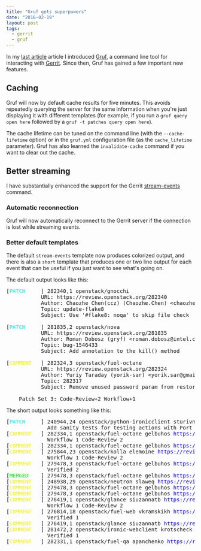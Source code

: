 ```yaml
---
title: "Gruf gets superpowers"
date: "2016-02-19"
layout: post
tags:
  - gerrit
  - gruf
---
```


In my [last article][last] article I introduced [Gruf][], a command line
tool for interacting with [Gerrit][].  Since then, Gruf has gained a
few important new features.

[gruf]: http://github.com/larsks/gruf

## Caching

Gruf will now by default cache results for five minutes.  This avoids
repeatedly querying the server for the same information when you're
just displaying it with different templates (for example, if you run a
`gruf query open here` followed by a `gruf -t patches query open
here`).

The cache lifetime can be tuned on the command line (with the
`--cache-lifetime` option) or in the `gruf.yml` configuration file (as
the `cache_lifetime` parameter).  Gruf has also learned the
`invalidate-cache` command if you want to clear out the cache.

## Better streaming

I have substantially enhanced the support for the Gerrit
[stream-events][] command.

### Automatic reconnection

Gruf will now automatically reconnect to the Gerrit server if the
connection is lost while streaming events.

### Better default templates

The default `stream-events` template now produces colorized output,
and there is also a `short` template that produces one or two line
output for each event that can be useful if you just want to see
what's going on.

The default output looks like this:

<pre>
[<span style="color:#00f0f0;">PATCH</span>     ] 282340,1 openstack/gnocchi
           URL: https://review.openstack.org/282340
           Author: Chaozhe Chen(ccz) (Chaozhe.Chen) &lt;chaozhe.chen&#64;easystack.cn&gt;
           Topic: update-flake8
           Subject: Use '#flake8: noqa' to skip file check

[<span style="color:#00f0f0;">PATCH</span>     ] 281835,2 openstack/nova
           URL: https://review.openstack.org/281835
           Author: Roman Dobosz (gryf) &lt;roman.dobosz&#64;intel.com&gt;
           Topic: bug-1546433
           Subject: Add annotation to the kill() method

[<span style="color:#f0f000;">COMMENT</span>   ] 282324,3 openstack/fuel-octane
           URL: https://review.openstack.org/282324
           Author: Yuriy Taraday (yorik-sar) &lt;yorik.sar&#64;gmail.com&gt;
           Topic: 282317
           Subject: Remove unused password param from restore command

    Patch Set 3: Code-Review+2 Workflow+1
</pre>


The short output looks something like this:

<pre>
[<span style="color:#00f0f0;">PATCH</span>     ] 240944,24 openstack/python-ironicclient sturivnyi <span style="color:#0000f0;">https://review.openstack.org/240944</span>
             Add sanity tests for testing actions with Port
[<span style="color:#f0f000;">COMMENT</span>   ] 282334,1 openstack/fuel-octane gelbuhos <span style="color:#0000f0;">https://review.openstack.org/282334</span>
             Workflow 1 Code-Review 2 
[<span style="color:#f0f000;">COMMENT</span>   ] 282334,1 openstack/fuel-octane gelbuhos <span style="color:#0000f0;">https://review.openstack.org/282334</span>
[<span style="color:#f0f000;">COMMENT</span>   ] 275844,23 openstack/kolla elemoine <span style="color:#0000f0;">https://review.openstack.org/275844</span>
             Workflow 1 Code-Review 2 
[<span style="color:#f0f000;">COMMENT</span>   ] 279478,3 openstack/fuel-octane gelbuhos <span style="color:#0000f0;">https://review.openstack.org/279478</span>
             Verified 2 
[<span style="color:#00f000;">MERGED</span>    ] 279478,3 openstack/fuel-octane gelbuhos <span style="color:#0000f0;">https://review.openstack.org/279478</span>
[<span style="color:#f0f000;">COMMENT</span>   ] 248938,29 openstack/neutron slaweq <span style="color:#0000f0;">https://review.openstack.org/248938</span>
[<span style="color:#f0f000;">COMMENT</span>   ] 279478,3 openstack/fuel-octane gelbuhos <span style="color:#0000f0;">https://review.openstack.org/279478</span>
[<span style="color:#f0f000;">COMMENT</span>   ] 279478,3 openstack/fuel-octane gelbuhos <span style="color:#0000f0;">https://review.openstack.org/279478</span>
[<span style="color:#f0f000;">COMMENT</span>   ] 276419,1 openstack/glance siuzannatb <span style="color:#0000f0;">https://review.openstack.org/276419</span>
             Workflow 1 Code-Review 2 
[<span style="color:#f0f000;">COMMENT</span>   ] 276814,18 openstack/fuel-web vkramskikh <span style="color:#0000f0;">https://review.openstack.org/276814</span>
             Verified 1 
[<span style="color:#f0f000;">COMMENT</span>   ] 276419,1 openstack/glance siuzannatb <span style="color:#0000f0;">https://review.openstack.org/276419</span>
[<span style="color:#f0f000;">COMMENT</span>   ] 281472,2 openstack/ironic-webclient krotscheck <span style="color:#0000f0;">https://review.openstack.org/281472</span>
             Verified 1 
[<span style="color:#f0f000;">COMMENT</span>   ] 282331,1 openstack/fuel-qa apanchenko <span style="color:#0000f0;">https://review.openstack.org/282331</span>
</pre>

[last]: |filename|/2016-02-16-gruf-a-gerrit-command-line-utility.md
[gerrit]: https://www.gerritcodereview.com/
[stream-events]: https://gerrit.googlecode.com/svn/documentation/2.1.2/cmd-stream-events.html
